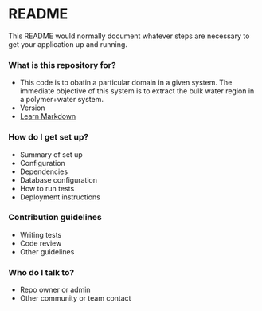 # README #

This README would normally document whatever steps are necessary to get your application up and running.

### What is this repository for? ###

* This code is to obatin a particular domain in a given system. The immediate objective of this system is to extract the bulk water region in a polymer+water system.
* Version
* [Learn Markdown](https://bitbucket.org/tutorials/markdowndemo)

### How do I get set up? ###

* Summary of set up
* Configuration
* Dependencies
* Database configuration
* How to run tests
* Deployment instructions

### Contribution guidelines ###

* Writing tests
* Code review
* Other guidelines

### Who do I talk to? ###

* Repo owner or admin
* Other community or team contact
